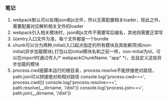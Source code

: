 ### 笔记
1. webpack默认可以处理json和js文件，所以无需配置相关loader，除此之外，需要配置对应解析相关文件的loader
2. webpack引入相关模块时，json和js文件不需要写后缀名，其他则需要正常写
3. 以entry入口文件为准，每个文件都是一个bundle
4. chunk可以分为两种,initial(入口起点指定的所有模块及其依赖项)和non-initial(异步加载模块),打包以后initial模块名和之前一样，non-initial为id，可以在import时通过传入/* webpackChunkName: "app" */，去自定义这些异步加载的模块
5. process.cwd是脚本运行的根目录，process.resolve不能拼接绝对路径，path.join可以拼接绝对和相对路径
console.log('process.cwd===', process.cwd())
console.log('process.resolve===', path.resolve(__dirname, '/dist'))
console.log('process.join===', path.join(__dirname, '/dist'))